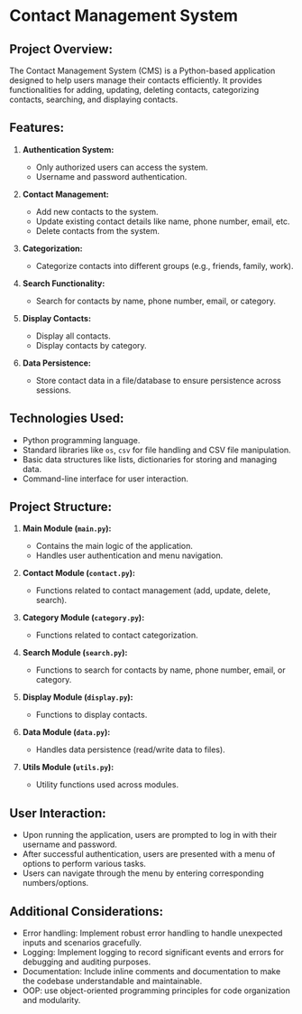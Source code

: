 # Contact Management System

## Project Overview:
The Contact Management System (CMS) is a Python-based application designed to help users manage their contacts efficiently. It provides functionalities for adding, updating, deleting contacts, categorizing contacts, searching, and displaying contacts.

## Features:
1. **Authentication System:**
    - Only authorized users can access the system.
    - Username and password authentication.

2. **Contact Management:**
    - Add new contacts to the system.
    - Update existing contact details like name, phone number, email, etc.
    - Delete contacts from the system.

3. **Categorization:**
    - Categorize contacts into different groups (e.g., friends, family, work).

4. **Search Functionality:**
    - Search for contacts by name, phone number, email, or category.

5. **Display Contacts:**
    - Display all contacts.
    - Display contacts by category.

6. **Data Persistence:**
    - Store contact data in a file/database to ensure persistence across sessions.

## Technologies Used:
- Python programming language.
- Standard libraries like `os`, `csv` for file handling and CSV file manipulation.
- Basic data structures like lists, dictionaries for storing and managing data.
- Command-line interface for user interaction.

## Project Structure:
1. **Main Module (`main.py`):**
    - Contains the main logic of the application.
    - Handles user authentication and menu navigation.

2. **Contact Module (`contact.py`):**
    - Functions related to contact management (add, update, delete, search).

3. **Category Module (`category.py`):**
    - Functions related to contact categorization.

4. **Search Module (`search.py`):**
    - Functions to search for contacts by name, phone number, email, or category.

5. **Display Module (`display.py`):**
    - Functions to display contacts.

6. **Data Module (`data.py`):**
    - Handles data persistence (read/write data to files).

7. **Utils Module (`utils.py`):**
    - Utility functions used across modules.

## User Interaction:
- Upon running the application, users are prompted to log in with their username and password.
- After successful authentication, users are presented with a menu of options to perform various tasks.
- Users can navigate through the menu by entering corresponding numbers/options.

## Additional Considerations:
- Error handling: Implement robust error handling to handle unexpected inputs and scenarios gracefully.
- Logging: Implement logging to record significant events and errors for debugging and auditing purposes.
- Documentation: Include inline comments and documentation to make the codebase understandable and maintainable.
- OOP: use object-oriented programming principles for code organization and modularity.

